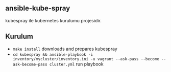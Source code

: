 ## ansible-kube-spray
kubespray ile kubernetes kurulumu projesidir.

## Kurulum
- ```make install``` downloads and prepares kubespray
- ```cd kubespray && ansible-playbook -i inventory/mycluster/inventory.ini -u vagrant --ask-pass --become --ask-become-pass cluster.yml``` run playbook
